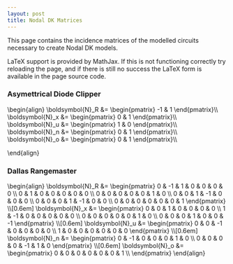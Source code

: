 ```yaml
---
layout: post
title: Nodal DK Matrices
---
```


This page contains the incidence matrices of the modelled circuits necessary to create Nodal DK models.

LaTeX support is provided by MathJax. If this is not functioning correctly try reloading the page, and if there is still no success the LaTeX form is available in the page source code.

### Asymettrical Diode Clipper

<div>
\begin{align}
	\boldsymbol{N}_R &=
	\begin{pmatrix}
		-1 & 1
	\end{pmatrix}\\
	\boldsymbol{N}_x &=
	\begin{pmatrix}
		0 & 1
	\end{pmatrix}\\
	\boldsymbol{N}_u &=
	\begin{pmatrix}
		1 & 0
	\end{pmatrix}\\
	\boldsymbol{N}_n &=
	\begin{pmatrix}
		0 & 1
	\end{pmatrix}\\
	\boldsymbol{N}_o &=
	\begin{pmatrix}
		0 & 1
	\end{pmatrix}\\

\end{align}
</div>

### Dallas Rangemaster

<div>
\begin{align}
	\boldsymbol{N}_R &= 
	\begin{pmatrix}
		0 & -1 & 1 &  0 &  0 & 0 & 0 \\
		0 &  1 & 0 &  0 &  0 & 0 & 0 \\
		0 &  0 & 0 &  0 &  0 & 1 & 0 \\
		0 &  0 & 1 & -1 &  0 & 0 & 0 \\
		0 &  0 & 0 &  1 & -1 & 0 & 0 \\
		0 &  0 & 0 &  0 &  0 & 0 & 1 
	\end{pmatrix}
	\\[0.6em]
	\boldsymbol{N}_x &= 
	\begin{pmatrix}
		0 &  0 & 1 & 0 & 0 & 0 &  0 \\
		1 & -1 & 0 & 0 & 0 & 0 &  0 \\
		0 &  0 & 0 & 0 & 0 & 1 &  0 \\
		0 &  0 & 0 & 1 & 0 & 0 & -1
	\end{pmatrix}
	\\[0.6em]
	\boldsymbol{N}_u &= 
	\begin{pmatrix}
		0 & 0 & -1 & 0 & 0 & 0 & 0 \\
		1 & 0 &  0 & 0 & 0 & 0 & 0
	\end{pmatrix}
	\\[0.6em]
	\boldsymbol{N}_n &= 
	\begin{pmatrix}
		0 & -1 & 0 & 0 &  0 & 1 & 0 \\
		0 &  0 & 0 & 0 & -1 & 1 & 0 
	\end{pmatrix}
	\\[0.6em]
	\boldsymbol{N}_o &= 
	\begin{pmatrix}
		0 & 0 & 0 & 0 & 0 & 0 & 1 \\
	\end{pmatrix}	
\end{align}
</div>
